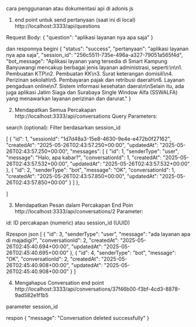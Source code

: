 cara penggunanan atau dokumentasi api di adonis js

1. end point untuk send pertanyaan (saat ini di local)
http://localhost:3333/api/questions

Request Body:
{
  "question": "aplikasi layanan nya apa saja"
}


dan responnya begini
{
    "status": "success",
    "pertanyaan": "aplikasi layanan nya apa saja",
    "session_id": "256c5511-735e-496a-a327-79051a565f4d",
    "bot_message": "Aplikasi layanan yang tersedia di Smart Kampung Banyuwangi mencakup berbagai jenis layanan administrasi, seperti:\n\n1. Pembuatan KTP\n2. Pembuatan KK\n3. Surat keterangan domisili\n4. Perizinan sekolah\n5. Pembayaran pajak dan retribusi daerah\n6. Layanan pengaduan online\n7. Sistem informasi kesehatan daera\n\nSelain itu, ada juga aplikasi Jatim Siaga dan Surabaya Single Window Alfa (SSWALFA) yang menawarkan layanan perizinan dan darurat."
}

2.  Mendapatkan Semua Percakapan
   http://localhost:3333/api/conversations
Query Parameters:

search (optional): Filter berdasarkan session_id

[
    {
        "id": 1,
        "sessionId": "1d7d48a3-15e8-4630-9e4e-e472b0f27162",
        "createdAt": "2025-05-26T02:43:57.250+00:00",
        "updatedAt": "2025-05-26T02:43:57.250+00:00",
        "messages": [
            {
                "id": 1,
                "senderType": "user",
                "message": "Halo, apa kabar?",
                "conversationId": 1,
                "createdAt": "2025-05-26T02:43:57.532+00:00",
                "updatedAt": "2025-05-26T02:43:57.532+00:00"
            },
            {
                "id": 2,
                "senderType": "bot",
                "message": "OK",
                "conversationId": 1,
                "createdAt": "2025-05-26T02:43:57.850+00:00",
                "updatedAt": "2025-05-26T02:43:57.850+00:00"
            }
        ]
    },
   
]

3. Mendapatkan Pesan dalam Percakapan
End Poin http://localhost:3333/api/conversations/2
Parameter:

id: ID percakapan (numeric) atau session_id (UUID)

Rzespon json
[
    {
        "id": 3,
        "senderType": "user",
        "message": "ada layanan apa di majadigi?",
        "conversationId": 2,
        "createdAt": "2025-05-26T02:45:40.694+00:00",
        "updatedAt": "2025-05-26T02:45:40.695+00:00"
    },
    {
        "id": 4,
        "senderType": "bot",
        "message": "OK",
        "conversationId": 2,
        "createdAt": "2025-05-26T02:45:40.908+00:00",
        "updatedAt": "2025-05-26T02:45:40.908+00:00"
    }
]

4. Mengahapus Conversation
end point
http://localhost:3333/api/conversations/37f46b00-f3bf-4cd3-8878-9ad582e1f1b5

parameter
session_id

respon
{
    "message": "Conversation deleted successfully"
}

